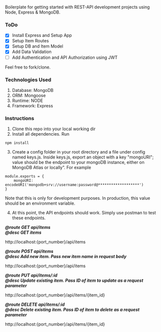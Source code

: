 Boilerplate for getting started with REST-API development projects using Node, Express & MongoDB.

### ToDo

- [x] Install Express and Setup App
- [x] Setup Item Routes
- [x] Setup DB and Item Model
- [x] Add Data Validation
- [ ] Add Authentication and API Authorization using JWT

Feel free to fork/clone.

### Technologies Used

1. Database: MongoDB
2. ORM: Mongoose
3. Runtime: NODE
4. Framework: Express

### Instructions

1. Clone this repo into your local working dir
2. Install all dependencies. Run

```
npm install
```

3. Create a config folder in your root directory and a file under config named keys.js. Inside keys.js, export an object with a key "mongoURI"; value should be the endpoint to your mongoDB instance, either on MongoDB Atlas or locally". For example

```
module.exports = {
    mongoURI: encodeURI('mongodb+srv://username:password@*******************')
}
```
Note that this is only for development purposes. In production, this value should be an environment variable.

4. At this point, the API endpoints should work. Simply use postman to test these endpoints. 

***@route GET api/items\
@desc GET items***

http://localhost:{port_number}/api/items



***@route POST api/items\
@desc Add new item. Pass new item name in request body***

http://localhost:{port_number}/api/items


***@route PUT api/items/:id\
@desc Update existing item. Pass ID of item to update as a request parameter***

http://localhost:{port_number}/api/items/{item_id}


***@route DELETE api/items/:id\
@desc Delete existing item. Pass ID of item to delete as a request parameter***

http://localhost:{port_number}/api/items/{item_id}



